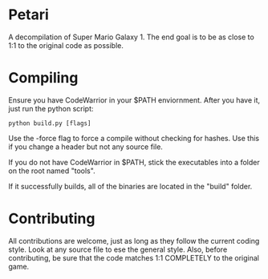 # Petari
A decompilation of Super Mario Galaxy 1. The end goal is to be as close to 1:1 to the original code as possible.

# Compiling
Ensure you have CodeWarrior in your $PATH enviornment. After you have it, just run the python script:

```
python build.py [flags]
```

Use the -force flag to force a compile without checking for hashes. Use this if you change a header but not any source file.

If you do not have CodeWarrior in $PATH, stick the executables into a folder on the root named "tools".

If it successfully builds, all of the binaries are located in the "build" folder.

# Contributing
All contributions are welcome, just as long as they follow the current coding style. Look at any source file to ese the general style. Also, before contributing, be sure that the code matches 1:1 COMPLETELY to the original game.